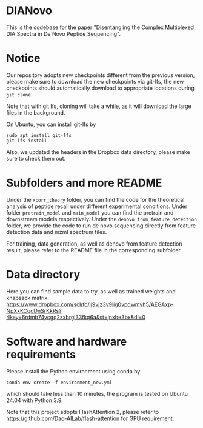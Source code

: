 # DIANovo

This is the codebase for the paper "Disentangling the Complex Multiplexed DIA Spectra in De Novo Peptide Sequencing".

# Notice

Our repository adopts new checkpoints different from the previous version, please make sure to download the new checkpoints via git-lfs, the new checkpoints should automatically download to appropriate locations during ``git clone``.

Note that with git lfs, cloning will take a while, as it will download the large files in the background.

On Ubuntu, you can install git-lfs by
```
sudo apt install git-lfs
git lfs install
```

Also, we updated the headers in the Dropbox data directory, please make sure to check them out.

# Subfolders and more README

Under the ``xcorr_theory`` folder, you can find the code for the theoretical analysis of peptide recall under different experimental conditions. Under folder ``pretrain_model`` and ``main_model`` you can find the pretrain and downstream models respectively.
Under the ``denovo_from_feature_detection`` folder, we provide the code to run de novo sequencing directly from feature detection data and mzml spectrum files.

For training, data generation, as well as denovo from feature detection result, please refer to the README file in the corresponding subfolder.

# Data directory

Here you can find sample data to try, as well as trained weights and knapsack matrix.
https://www.dropbox.com/scl/fo/ij9vjz3v9lig0vpqwmvh5/AEGAxp-NpXxKCqdDnSrKkRs?rlkey=6rdmb74ycgq2zxbrgl33fkq6a&st=jnxbe3bx&dl=0

# Software and hardware requirements

Please install the Python environment using conda by 

``conda env create -f environment_new.yml``

which should take less than 10 minutes, the program is tested on Ubuntu 24.04 with Python 3.9.

Note that this project adopts FlashAttention 2, please refer to https://github.com/Dao-AILab/flash-attention for GPU requirement.


